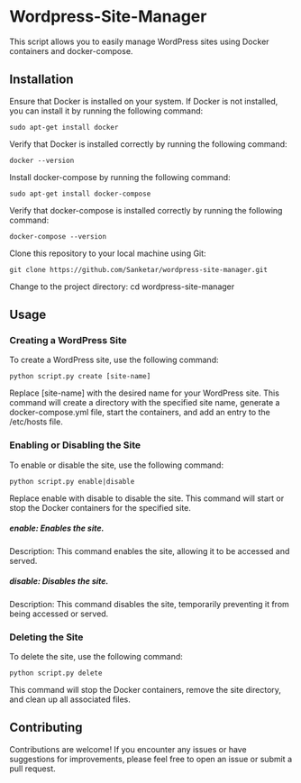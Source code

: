 # Wordpress-Site-Manager
This script allows you to easily manage WordPress sites using Docker containers and docker-compose.

## Installation
Ensure that Docker is installed on your system. If Docker is not installed, you can install it by running the following command:

```
sudo apt-get install docker
```

Verify that Docker is installed correctly by running the following command:
```
docker --version
```

Install docker-compose by running the following command:
```
sudo apt-get install docker-compose
```

Verify that docker-compose is installed correctly by running the following command:
```
docker-compose --version
```


Clone this repository to your local machine using Git:
```
git clone https://github.com/Sanketar/wordpress-site-manager.git
```

Change to the project directory:
cd wordpress-site-manager

## Usage
### Creating a WordPress Site
To create a WordPress site, use the following command:
```
python script.py create [site-name]
```
Replace [site-name] with the desired name for your WordPress site. This command will create a directory with the specified site name, generate a docker-compose.yml file, start the containers, and add an entry to the /etc/hosts file.

### Enabling or Disabling the Site
To enable or disable the site, use the following command:
```
python script.py enable|disable
```
Replace enable with disable to disable the site. This command will start or stop the Docker containers for the specified site.

##### enable: Enables the site.
Description: This command enables the site, allowing it to be accessed and served.

##### disable: Disables the site.
Description: This command disables the site, temporarily preventing it from being accessed or served.

### Deleting the Site
To delete the site, use the following command:
```
python script.py delete
```
This command will stop the Docker containers, remove the site directory, and clean up all associated files.

## Contributing
Contributions are welcome! If you encounter any issues or have suggestions for improvements, please feel free to open an issue or submit a pull request.
